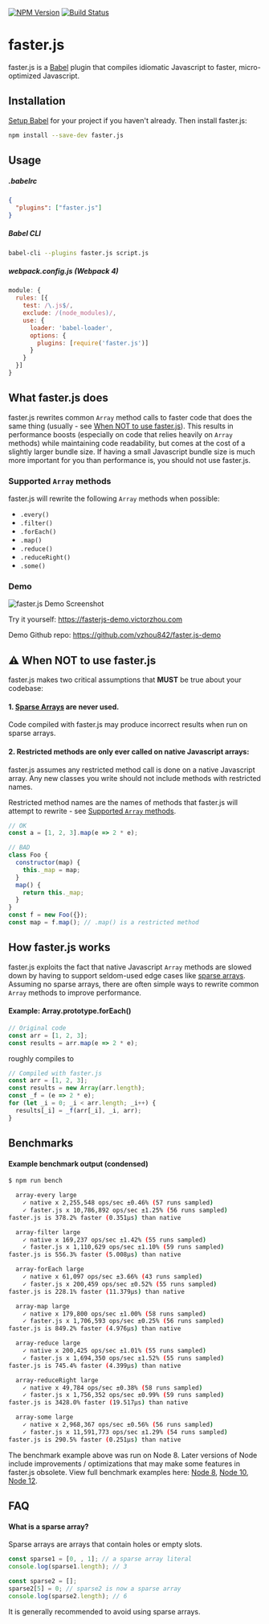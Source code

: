 [![NPM Version](https://img.shields.io/npm/v/faster.js.svg)](https://www.npmjs.com/package/faster.js)
[![Build Status](https://travis-ci.org/vzhou842/faster.js.svg?branch=master)](https://travis-ci.org/vzhou842/faster.js)

# faster.js

faster.js is a [Babel](https://babeljs.io/) plugin that compiles idiomatic Javascript to faster, micro-optimized Javascript.

## Installation
[Setup Babel](https://babeljs.io/docs/setup) for your project if you haven't already. Then install faster.js:

```bash
npm install --save-dev faster.js
```

## Usage

##### .babelrc
```json
{
  "plugins": ["faster.js"]
}
```

##### Babel CLI
```bash
babel-cli --plugins faster.js script.js
```

##### webpack.config.js (Webpack 4)
```js
module: {
  rules: [{
    test: /\.js$/,
    exclude: /(node_modules)/,
    use: {
      loader: 'babel-loader',
      options: {
        plugins: [require('faster.js')]
      }
    }
  }]
}
```

## What faster.js does

faster.js rewrites common `Array` method calls to faster code that does the same thing (usually - see [When NOT to use faster.js](#warning-when-not-to-use-fasterjs)). This results in performance boosts (especially on code that relies heavily on `Array` methods) while maintaining code readability, but comes at the cost of a slightly larger bundle size. If having a small Javascript bundle size is much more important for you than performance is, you should not use faster.js.

### Supported `Array` methods

faster.js will rewrite the following `Array` methods when possible:
- `.every()`
- `.filter()`
- `.forEach()`
- `.map()`
- `.reduce()`
- `.reduceRight()`
- `.some()`

### Demo
![faster.js Demo Screenshot](https://fasterjs-demo.victorzhou.com/img/screenshot.png)

Try it yourself: https://fasterjs-demo.victorzhou.com

Demo Github repo: https://github.com/vzhou842/faster.js-demo

## :warning: When NOT to use faster.js

faster.js makes two critical assumptions that **MUST** be true about your codebase:

#### 1. [Sparse Arrays](#what-is-a-sparse-array) are never used.
Code compiled with faster.js may produce incorrect results when run on sparse arrays.

#### 2. Restricted methods are only ever called on native Javascript arrays:
faster.js assumes any restricted method call is done on a native Javascript array. Any new classes you write should not include methods with restricted names.

Restricted method names are the names of methods that faster.js will attempt to rewrite - see [Supported `Array` methods](#supported-array-methods).

```js
// OK
const a = [1, 2, 3].map(e => 2 * e);

// BAD
class Foo {
  constructor(map) {
    this._map = map;
  }
  map() {
    return this._map;
  }
}
const f = new Foo({});
const map = f.map(); // .map() is a restricted method
```

## How faster.js works
faster.js exploits the fact that native Javascript `Array` methods are slowed down by having to support seldom-used edge cases like [sparse arrays](#what-is-a-sparse-array). Assuming no sparse arrays, there are often simple ways to rewrite common `Array` methods to improve performance.

#### Example: Array.prototype.forEach()

```js
// Original code
const arr = [1, 2, 3];
const results = arr.map(e => 2 * e);
```

roughly compiles to

```js
// Compiled with faster.js
const arr = [1, 2, 3];
const results = new Array(arr.length);
const _f = (e => 2 * e);
for (let _i = 0; _i < arr.length; _i++) {
  results[_i] = _f(arr[_i], _i, arr);
}
```

## Benchmarks

#### Example benchmark output (condensed)
```bash
$ npm run bench

  array-every large
    ✓ native x 2,255,548 ops/sec ±0.46% (57 runs sampled)
    ✓ faster.js x 10,786,892 ops/sec ±1.25% (56 runs sampled)
faster.js is 378.2% faster (0.351μs) than native

  array-filter large
    ✓ native x 169,237 ops/sec ±1.42% (55 runs sampled)
    ✓ faster.js x 1,110,629 ops/sec ±1.10% (59 runs sampled)
faster.js is 556.3% faster (5.008μs) than native

  array-forEach large
    ✓ native x 61,097 ops/sec ±3.66% (43 runs sampled)
    ✓ faster.js x 200,459 ops/sec ±0.52% (55 runs sampled)
faster.js is 228.1% faster (11.379μs) than native

  array-map large
    ✓ native x 179,800 ops/sec ±1.00% (58 runs sampled)
    ✓ faster.js x 1,706,593 ops/sec ±0.25% (56 runs sampled)
faster.js is 849.2% faster (4.976μs) than native

  array-reduce large
    ✓ native x 200,425 ops/sec ±1.01% (55 runs sampled)
    ✓ faster.js x 1,694,350 ops/sec ±1.52% (55 runs sampled)
faster.js is 745.4% faster (4.399μs) than native

  array-reduceRight large
    ✓ native x 49,784 ops/sec ±0.38% (58 runs sampled)
    ✓ faster.js x 1,756,352 ops/sec ±0.99% (59 runs sampled)
faster.js is 3428.0% faster (19.517μs) than native

  array-some large
    ✓ native x 2,968,367 ops/sec ±0.56% (56 runs sampled)
    ✓ faster.js x 11,591,773 ops/sec ±1.29% (54 runs sampled)
faster.js is 290.5% faster (0.251μs) than native
```

The benchmark example above was run on Node 8. Later versions of Node include improvements / optimizations that may make some features in faster.js obsolete. View full benchmark examples here: [Node 8](https://gist.github.com/vzhou842/6f22cf3c18391a7f0c0bbcfb2abdaa1a), [Node 10](https://gist.github.com/vzhou842/fa06751ca54f1dad9613c00307ac5b0f), [Node 12](https://gist.github.com/vzhou842/eee22267e1cb5172a83a504cf9809ac3).

## FAQ

#### What is a sparse array?
Sparse arrays are arrays that contain holes or empty slots.

```js
const sparse1 = [0, , 1]; // a sparse array literal
console.log(sparse1.length); // 3

const sparse2 = [];
sparse2[5] = 0; // sparse2 is now a sparse array
console.log(sparse2.length); // 6
```

It is generally recommended to avoid using sparse arrays.
